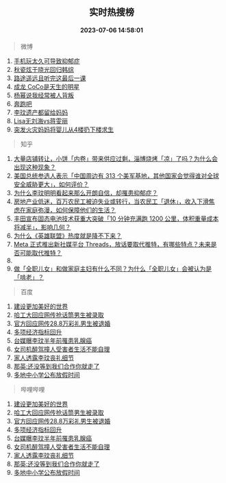 <div align="center"><h2>实时热搜榜</h2><h4>2023-07-06 14:58:01</h4></div>

> 微博  

1. [手机玩太久可导致抑郁症](https://s.weibo.com/weibo?q=%23%E6%89%8B%E6%9C%BA%E7%8E%A9%E5%A4%AA%E4%B9%85%E5%8F%AF%E5%AF%BC%E8%87%B4%E6%8A%91%E9%83%81%E7%97%87%23&t=31&band_rank=1&Refer=top)<br />
2. [秋瓷炫于晓光回归韩综](https://s.weibo.com/weibo?q=%23%E7%A7%8B%E7%93%B7%E7%82%AB%E4%BA%8E%E6%99%93%E5%85%89%E5%9B%9E%E5%BD%92%E9%9F%A9%E7%BB%BC%23&t=31&band_rank=2&Refer=top)<br />
3. [路途遥远且听完这最后一课](https://s.weibo.com/weibo?q=%23%E8%B7%AF%E9%80%94%E9%81%A5%E8%BF%9C%E4%B8%94%E5%90%AC%E5%AE%8C%E8%BF%99%E6%9C%80%E5%90%8E%E4%B8%80%E8%AF%BE%23&t=31&band_rank=3&Refer=top)<br />
4. [成龙 CoCo是天生的明星](https://s.weibo.com/weibo?q=%23%E6%88%90%E9%BE%99%20CoCo%E6%98%AF%E5%A4%A9%E7%94%9F%E7%9A%84%E6%98%8E%E6%98%9F%23&t=31&band_rank=4&Refer=top)<br />
5. [杨幂说我经常被人背叛](https://s.weibo.com/weibo?q=%23%E6%9D%A8%E5%B9%82%E8%AF%B4%E6%88%91%E7%BB%8F%E5%B8%B8%E8%A2%AB%E4%BA%BA%E8%83%8C%E5%8F%9B%23&t=31&band_rank=5&Refer=top)<br />
6. [奔跑吧](https://s.weibo.com/weibo?q=%E5%A5%94%E8%B7%91%E5%90%A7&t=31&band_rank=6&Refer=top)<br />
7. [李玟遗产都留给妈妈](https://s.weibo.com/weibo?q=%23%E6%9D%8E%E7%8E%9F%E9%81%97%E4%BA%A7%E9%83%BD%E7%95%99%E7%BB%99%E5%A6%88%E5%A6%88%23&t=31&band_rank=7&Refer=top)<br />
8. [Lisa无刘海vs蒋雯丽](https://s.weibo.com/weibo?q=%23Lisa%E6%97%A0%E5%88%98%E6%B5%B7vs%E8%92%8B%E9%9B%AF%E4%B8%BD%23&t=31&band_rank=8&Refer=top)<br />
9. [突发火灾妈妈将婴儿从4楼扔下楼求生](https://s.weibo.com/weibo?q=%23%E7%AA%81%E5%8F%91%E7%81%AB%E7%81%BE%E5%A6%88%E5%A6%88%E5%B0%86%E5%A9%B4%E5%84%BF%E4%BB%8E4%E6%A5%BC%E6%89%94%E4%B8%8B%E6%A5%BC%E6%B1%82%E7%94%9F%23&t=31&band_rank=9&Refer=top)<br />

> 知乎  

1. [大量店铺转让，小饼「内卷」带来供应过剩，淄博烧烤「凉」了吗？为什么会出现这种现象？](https://www.zhihu.com/question/610461393)<br />
2. [美国总统参选人表示「中国周边有 313 个美军基地，其他国家会觉得谁对全球安全威胁更大」，如何评价？](https://www.zhihu.com/question/610542360)<br />
3. [为什么李玟明明看起来那么开朗自信，却罹患抑郁症？](https://www.zhihu.com/question/610557808)<br />
4. [房地产业低迷，百万农民工被迫失业或转行，当农民工「退休」，收入下滑焦虑在家庭弥漫，如何保障他们的生活？](https://www.zhihu.com/question/610633138)<br />
5. [丰田宣布固态电池技术获重大突破「10 分钟充满跑 1200 公里，体积重量成本将减半」，影响几何？](https://www.zhihu.com/question/610463631)<br />
6. [为什么《英雄联盟》热度就是降不下来？](https://www.zhihu.com/question/582973653)<br />
7. [Meta 正式推出新社媒平台 Threads，放话要取代推特，有哪些特点？未来是否可能取代推特？](https://www.zhihu.com/question/610615844)<br />
8. []()<br />
9. [做「全职儿女」和做家庭主妇有什么不同？为什么「全职儿女」会被认为是「啃老」？](https://www.zhihu.com/question/610276645)<br />

> 百度  

1. [建设更加美好的世界](https://www.baidu.com/s?wd=%E5%BB%BA%E8%AE%BE%E6%9B%B4%E5%8A%A0%E7%BE%8E%E5%A5%BD%E7%9A%84%E4%B8%96%E7%95%8C&sa=fyb_news&rsv_dl=fyb_news)<br />
2. [哈工大回应网传抢话筒男生被录取](https://www.baidu.com/s?wd=%E5%93%88%E5%B7%A5%E5%A4%A7%E5%9B%9E%E5%BA%94%E7%BD%91%E4%BC%A0%E6%8A%A2%E8%AF%9D%E7%AD%92%E7%94%B7%E7%94%9F%E8%A2%AB%E5%BD%95%E5%8F%96&sa=fyb_news&rsv_dl=fyb_news)<br />
3. [官方回应网传28.8万彩礼男生被退婚](https://www.baidu.com/s?wd=%E5%AE%98%E6%96%B9%E5%9B%9E%E5%BA%94%E7%BD%91%E4%BC%A028.8%E4%B8%87%E5%BD%A9%E7%A4%BC%E7%94%B7%E7%94%9F%E8%A2%AB%E9%80%80%E5%A9%9A&sa=fyb_news&rsv_dl=fyb_news)<br />
4. [多项经济指标回升](https://www.baidu.com/s?wd=%E5%A4%9A%E9%A1%B9%E7%BB%8F%E6%B5%8E%E6%8C%87%E6%A0%87%E5%9B%9E%E5%8D%87&sa=fyb_news&rsv_dl=fyb_news)<br />
5. [台媒曝李玟半年前罹患乳腺癌](https://www.baidu.com/s?wd=%E5%8F%B0%E5%AA%92%E6%9B%9D%E6%9D%8E%E7%8E%9F%E5%8D%8A%E5%B9%B4%E5%89%8D%E7%BD%B9%E6%82%A3%E4%B9%B3%E8%85%BA%E7%99%8C&sa=fyb_news&rsv_dl=fyb_news)<br />
6. [女司机醉驾撞人受害者生活不能自理](https://www.baidu.com/s?wd=%E5%A5%B3%E5%8F%B8%E6%9C%BA%E9%86%89%E9%A9%BE%E6%92%9E%E4%BA%BA%E5%8F%97%E5%AE%B3%E8%80%85%E7%94%9F%E6%B4%BB%E4%B8%8D%E8%83%BD%E8%87%AA%E7%90%86&sa=fyb_news&rsv_dl=fyb_news)<br />
7. [家人透露李玟丧礼细节](https://www.baidu.com/s?wd=%E5%AE%B6%E4%BA%BA%E9%80%8F%E9%9C%B2%E6%9D%8E%E7%8E%9F%E4%B8%A7%E7%A4%BC%E7%BB%86%E8%8A%82&sa=fyb_news&rsv_dl=fyb_news)<br />
8. [那英:还没等到我们合作你就走了](https://www.baidu.com/s?wd=%E9%82%A3%E8%8B%B1%3A%E8%BF%98%E6%B2%A1%E7%AD%89%E5%88%B0%E6%88%91%E4%BB%AC%E5%90%88%E4%BD%9C%E4%BD%A0%E5%B0%B1%E8%B5%B0%E4%BA%86&sa=fyb_news&rsv_dl=fyb_news)<br />
9. [多地中小学公布放假时间](https://www.baidu.com/s?wd=%E5%A4%9A%E5%9C%B0%E4%B8%AD%E5%B0%8F%E5%AD%A6%E5%85%AC%E5%B8%83%E6%94%BE%E5%81%87%E6%97%B6%E9%97%B4&sa=fyb_news&rsv_dl=fyb_news)<br />

> 哔哩哔哩  

1. [建设更加美好的世界](https://www.baidu.com/s?wd=%E5%BB%BA%E8%AE%BE%E6%9B%B4%E5%8A%A0%E7%BE%8E%E5%A5%BD%E7%9A%84%E4%B8%96%E7%95%8C&sa=fyb_news&rsv_dl=fyb_news)<br />
2. [哈工大回应网传抢话筒男生被录取](https://www.baidu.com/s?wd=%E5%93%88%E5%B7%A5%E5%A4%A7%E5%9B%9E%E5%BA%94%E7%BD%91%E4%BC%A0%E6%8A%A2%E8%AF%9D%E7%AD%92%E7%94%B7%E7%94%9F%E8%A2%AB%E5%BD%95%E5%8F%96&sa=fyb_news&rsv_dl=fyb_news)<br />
3. [官方回应网传28.8万彩礼男生被退婚](https://www.baidu.com/s?wd=%E5%AE%98%E6%96%B9%E5%9B%9E%E5%BA%94%E7%BD%91%E4%BC%A028.8%E4%B8%87%E5%BD%A9%E7%A4%BC%E7%94%B7%E7%94%9F%E8%A2%AB%E9%80%80%E5%A9%9A&sa=fyb_news&rsv_dl=fyb_news)<br />
4. [多项经济指标回升](https://www.baidu.com/s?wd=%E5%A4%9A%E9%A1%B9%E7%BB%8F%E6%B5%8E%E6%8C%87%E6%A0%87%E5%9B%9E%E5%8D%87&sa=fyb_news&rsv_dl=fyb_news)<br />
5. [台媒曝李玟半年前罹患乳腺癌](https://www.baidu.com/s?wd=%E5%8F%B0%E5%AA%92%E6%9B%9D%E6%9D%8E%E7%8E%9F%E5%8D%8A%E5%B9%B4%E5%89%8D%E7%BD%B9%E6%82%A3%E4%B9%B3%E8%85%BA%E7%99%8C&sa=fyb_news&rsv_dl=fyb_news)<br />
6. [女司机醉驾撞人受害者生活不能自理](https://www.baidu.com/s?wd=%E5%A5%B3%E5%8F%B8%E6%9C%BA%E9%86%89%E9%A9%BE%E6%92%9E%E4%BA%BA%E5%8F%97%E5%AE%B3%E8%80%85%E7%94%9F%E6%B4%BB%E4%B8%8D%E8%83%BD%E8%87%AA%E7%90%86&sa=fyb_news&rsv_dl=fyb_news)<br />
7. [家人透露李玟丧礼细节](https://www.baidu.com/s?wd=%E5%AE%B6%E4%BA%BA%E9%80%8F%E9%9C%B2%E6%9D%8E%E7%8E%9F%E4%B8%A7%E7%A4%BC%E7%BB%86%E8%8A%82&sa=fyb_news&rsv_dl=fyb_news)<br />
8. [那英:还没等到我们合作你就走了](https://www.baidu.com/s?wd=%E9%82%A3%E8%8B%B1%3A%E8%BF%98%E6%B2%A1%E7%AD%89%E5%88%B0%E6%88%91%E4%BB%AC%E5%90%88%E4%BD%9C%E4%BD%A0%E5%B0%B1%E8%B5%B0%E4%BA%86&sa=fyb_news&rsv_dl=fyb_news)<br />
9. [多地中小学公布放假时间](https://www.baidu.com/s?wd=%E5%A4%9A%E5%9C%B0%E4%B8%AD%E5%B0%8F%E5%AD%A6%E5%85%AC%E5%B8%83%E6%94%BE%E5%81%87%E6%97%B6%E9%97%B4&sa=fyb_news&rsv_dl=fyb_news)<br />
